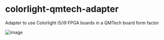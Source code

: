 # colorlight-qmtech-adapter
Adapter to use Colorlight i5/i9 FPGA boards in a QMTech board form factor

![image](https://user-images.githubusercontent.com/148607/162564829-ab331cfb-e147-4eb6-b148-52f738347141.png)
